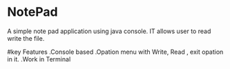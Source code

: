 # NotePad
A simple note pad application using java console. IT allows user to read write the file.

#key Features
.Console based
.Opation menu with Write, Read , exit opation in it.
.Work in Terminal
